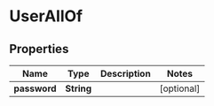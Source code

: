 

# UserAllOf


## Properties

Name | Type | Description | Notes
------------ | ------------- | ------------- | -------------
**password** | **String** |  |  [optional]



